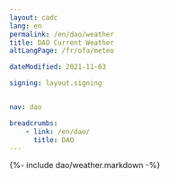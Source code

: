 ```yaml
---
layout: cadc
lang: en
permalink: /en/dao/weather
title: DAO Current Weather
altLangPage: /fr/ofa/meteo

dateModified: 2021-11-03

signing: layout.signing


nav: dao

breadcrumbs:
    - link: /en/dao/
      title: DAO
---
```


{%- include dao/weather.markdown -%}
